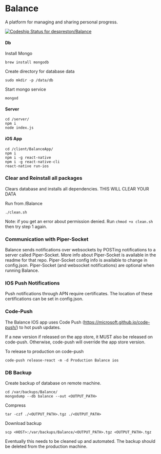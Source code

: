 # Balance
A platform for managing and sharing personal progress.

[![Codeship Status for despreston/Balance](https://app.codeship.com/projects/85799e90-db62-0134-2f95-72ee877a79e5/status?branch=master)](https://app.codeship.com/projects/204010)

#### Db
Install Mongo
```
brew install mongodb
```

Create directory for database data
```
sudo mkdir -p /data/db
```

Start mongo service
```
mongod
```

#### Server
```
cd /server/
npm i
node index.js
```

#### iOS App
```
cd /client/BalanceApp/
npm i
npm i -g react-native
npm i -g react-native-cli
react-native run-ios
```

### Clear and Reinstall all packages
Clears database and installs all dependencies. THIS WILL CLEAR YOUR DATA

Run from /Balance

```
./clean.sh
```

Note: if you get an error about permission denied. Run `chmod +x clean.sh` then try step 1 again.

### Communication with Piper-Socket
Balance sends notifications over websockets by POSTing notifications to a server called Piper-Socket. More info about Piper-Socket is available in the readme for that repo. Piper-Socket config info is available to change in config.json. Piper-Socket (and websocket notifications) are optional when running Balance.

### IOS Push Notifications
Push notifications through APN require certificates. The location of these certifications can be set in config.json.

### Code-Push
The Balance IOS app uses Code Push (https://microsoft.github.io/code-push/) to hot push updates.

If a new version if released on the app store, it MUST also be released on code-push. Otherwise, code-push will override the app store version.

To release to production on code-push
```
code-push release-react -m -d Production Balance ios
```

### DB Backup

Create backup of database on remote machine.
```
cd /var/backups/Balance/
mongodump --db balance --out <OUTPUT_PATH>
```

Compress
```
tar -czf ./<OUTPUT_PATH>.tgz ./<OUTPUT_PATH>
```

Download backup
```
scp <HOST>:/var/backups/Balance/<OUTPUT_PATH>.tgz <OUTPUT_PATH>.tgz
```

Eventually this needs to be cleaned up and automated. The backup should be deleted from the production machine.
